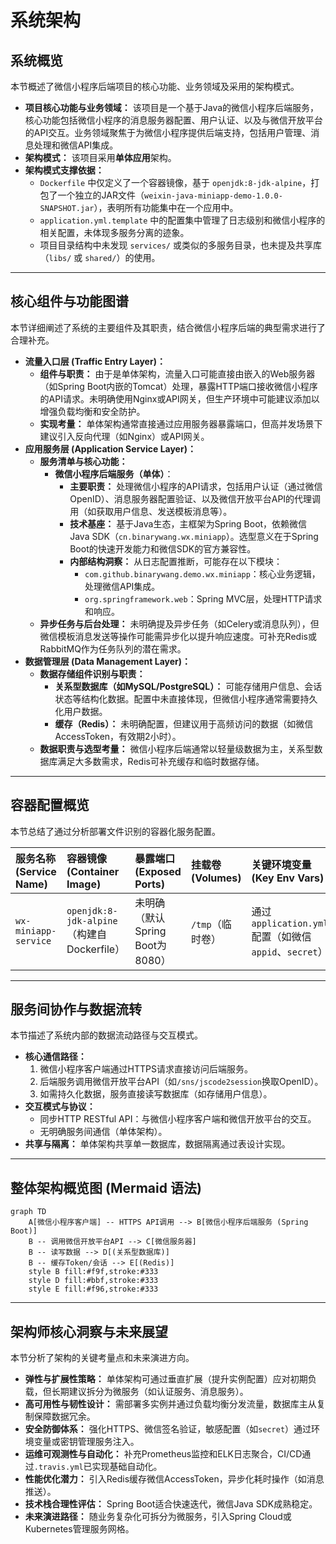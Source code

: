 # 系统架构

## 系统概览

本节概述了微信小程序后端项目的核心功能、业务领域及采用的架构模式。

* **项目核心功能与业务领域：** 该项目是一个基于Java的微信小程序后端服务，核心功能包括微信小程序的消息服务器配置、用户认证、以及与微信开放平台的API交互。业务领域聚焦于为微信小程序提供后端支持，包括用户管理、消息处理和微信API集成。
* **架构模式：** 该项目采用**单体应用**架构。
* **架构模式支撑依据：** 
    * `Dockerfile` 中仅定义了一个容器镜像，基于 `openjdk:8-jdk-alpine`，打包了一个独立的JAR文件（`weixin-java-miniapp-demo-1.0.0-SNAPSHOT.jar`），表明所有功能集中在一个应用中。
    * `application.yml.template` 中的配置集中管理了日志级别和微信小程序的相关配置，未体现多服务分离的迹象。
    * 项目目录结构中未发现 `services/` 或类似的多服务目录，也未提及共享库（`libs/` 或 `shared/`）的使用。

---

## 核心组件与功能图谱

本节详细阐述了系统的主要组件及其职责，结合微信小程序后端的典型需求进行了合理补充。

* **流量入口层 (Traffic Entry Layer)：**
    * **组件与职责：** 由于是单体架构，流量入口可能直接由嵌入的Web服务器（如Spring Boot内嵌的Tomcat）处理，暴露HTTP端口接收微信小程序的API请求。未明确使用Nginx或API网关，但生产环境中可能建议添加以增强负载均衡和安全防护。
    * **实现考量：** 单体架构通常直接通过应用服务器暴露端口，但高并发场景下建议引入反向代理（如Nginx）或API网关。
* **应用服务层 (Application Service Layer)：**
    * **服务清单与核心功能：** 
        * **微信小程序后端服务（单体）**：
            * **主要职责：** 处理微信小程序的API请求，包括用户认证（通过微信OpenID）、消息服务器配置验证、以及微信开放平台API的代理调用（如获取用户信息、发送模板消息等）。
            * **技术基座：** 基于Java生态，主框架为Spring Boot，依赖微信Java SDK（`cn.binarywang.wx.miniapp`）。选型意义在于Spring Boot的快速开发能力和微信SDK的官方兼容性。
            * **内部结构洞察：** 从日志配置推断，可能存在以下模块：
                - `com.github.binarywang.demo.wx.miniapp`：核心业务逻辑，处理微信API集成。
                - `org.springframework.web`：Spring MVC层，处理HTTP请求和响应。
    * **异步任务与后台处理：** 未明确提及异步任务（如Celery或消息队列），但微信模板消息发送等操作可能需异步化以提升响应速度。可补充Redis或RabbitMQ作为任务队列的潜在需求。
* **数据管理层 (Data Management Layer)：**
    * **数据存储组件识别与职责：** 
        - **关系型数据库（如MySQL/PostgreSQL）：** 可能存储用户信息、会话状态等结构化数据。配置中未直接体现，但微信小程序通常需要持久化用户数据。
        - **缓存（Redis）：** 未明确配置，但建议用于高频访问的数据（如微信AccessToken，有效期2小时）。
    * **数据职责与选型考量：** 微信小程序后端通常以轻量级数据为主，关系型数据库满足大多数需求，Redis可补充缓存和临时数据存储。

---

## 容器配置概览

本节总结了通过分析部署文件识别的容器化服务配置。

| 服务名称 (Service Name) | 容器镜像 (Container Image) | 暴露端口 (Exposed Ports) | 挂载卷 (Volumes) | 关键环境变量 (Key Env Vars) | 启动命令/入口点 (Startup Command/Entrypoint) |
| :---------------------- | :-------------------------- | :----------------------- | :--------------- | :-------------------------- | :------------------------------------------- |
| `wx-miniapp-service`    | `openjdk:8-jdk-alpine`（构建自Dockerfile） | 未明确（默认Spring Boot为8080） | `/tmp`（临时卷） | 通过`application.yml`配置（如微信`appid`、`secret`） | `java -jar /app.jar` |

---

## 服务间协作与数据流转

本节描述了系统内部的数据流动路径与交互模式。

* **核心通信路径：** 
    1. 微信小程序客户端通过HTTPS请求直接访问后端服务。
    2. 后端服务调用微信开放平台API（如`/sns/jscode2session`换取OpenID）。
    3. 如需持久化数据，服务直接读写数据库（如存储用户信息）。
* **交互模式与协议：** 
    - 同步HTTP RESTful API：与微信小程序客户端和微信开放平台的交互。
    - 无明确服务间通信（单体架构）。
* **共享与隔离：** 单体架构共享单一数据库，数据隔离通过表设计实现。

---

## 整体架构概览图 (Mermaid 语法)

```mermaid
graph TD
    A[微信小程序客户端] -- HTTPS API调用 --> B[微信小程序后端服务 (Spring Boot)]
    B -- 调用微信开放平台API --> C[微信服务器]
    B -- 读写数据 --> D[(关系型数据库)]
    B -- 缓存Token/会话 --> E[(Redis)]
    style B fill:#f9f,stroke:#333
    style D fill:#bbf,stroke:#333
    style E fill:#f96,stroke:#333
```

---

## 架构师核心洞察与未来展望

本节分析了架构的关键考量点和未来演进方向。

* **弹性与扩展性策略：** 单体架构可通过垂直扩展（提升实例配置）应对初期负载，但长期建议拆分为微服务（如认证服务、消息服务）。
* **高可用性与韧性设计：** 需部署多实例并通过负载均衡分发流量，数据库主从复制保障数据冗余。
* **安全防御体系：** 强化HTTPS、微信签名验证，敏感配置（如`secret`）通过环境变量或密钥管理服务注入。
* **运维可观测性与自动化：** 补充Prometheus监控和ELK日志聚合，CI/CD通过`.travis.yml`已实现基础自动化。
* **性能优化潜力：** 引入Redis缓存微信AccessToken，异步化耗时操作（如消息推送）。
* **技术栈合理性评估：** Spring Boot适合快速迭代，微信Java SDK成熟稳定。
* **未来演进路径：** 随业务复杂化可拆分为微服务，引入Spring Cloud或Kubernetes管理服务网格。



